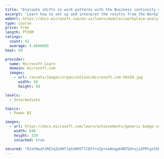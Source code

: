 ```yaml
---
title: "Evaluate shifts in work patterns with the Business continuity dashboard in Microsoft Workplace Analytics"
excerpt: "Learn how to set up and interpret the results from the Workplace Analytics Power BI Business continuity dashboard. Generate insights from the behavioral data to help navigate shifts in employee and team work patterns."
webUrl: https://docs.microsoft.com/en-us/learn/modules/workplace-analytics-business-continuity/
type: course
price: Free
length: PT39M
ratings:
  count: 42
  average: 4.6666665
heat: 50

provider:
  name: Microsoft Learn
  domain: microsoft.com
  images:
    - url: /assets/images/organizations/microsoft.com-50x50.jpg
      width: 50
      height: 50

levels:
  - Intermediate

topics:
  - Power BI

images:
  - url: https://docs.microsoft.com/learn/achievements/generic-badge-social.png
    width: 640
    height: 320
    isCached: true

secured: "RJx58waF2RE2qZuUHTJqtm9H5TlCDFt+oIp+seAnqp64NTGd+ujaIPPCgxS5DN7NVHySs6i4RnlzLEYeyFT/raWRH5Fz6hcLDa6kLYlkdfkaATEL92m/PN2ZImCCPGhgy37wnKiQcjmGYXMIWV7897zkKNQO/N59irI/JilFTXRjJXO8yb2J9HJurf9i3tsG0SLmJJAcI/wC2C222VoOogLOWRokYmdRvcMG6fiYwc5JvEbAznZl74T4LZhdErJFrN4nfmRhXlSi26c43bDuaoAoFSAziBmitepxExfPEUUsZjFo+TO86v7C2xCscD4Me07XdvHBQOtyFvecA5mmcOfIoTIxHgXxo8ehX9PiRN2KTMdEpxP2yBGDBMgiumvTYR3CCw5DZGgu5ZxoJYRjjrXSJ6pF9jS32D1uT/h+2mw=;512qQKSOBykyOhCgtfYMGQ=="
---
```


